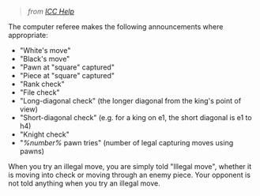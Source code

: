 > *from [ICC Help](https://www.chessclub.com/user/help/Kriegspiel)*

The computer referee makes the following announcements where appropriate:

- "White's move" 
- "Black's move" 
- "Pawn at "square" captured" 
- "Piece at "square" captured" 
- "Rank check" 
- "File check" 
- "Long-diagonal check" (the longer diagonal from the king's point of view) 
- "Short-diagonal check" (e.g. for a king on e1, the short diagonal is e1 to h4) 
- "Knight check" 
- "*%number%* pawn tries" (number of legal capturing moves using pawns)

When you try an illegal move, you are simply told "Illegal move", whether it is
moving into check or moving through an enemy piece. Your opponent is not told
anything when you try an illegal move.
